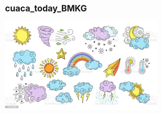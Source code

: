 # cuaca_today_BMKG

<p align="center">
  <img width="700" height="300" src="https://github.com/Megawati07/cuaca_today_BMKG/blob/main/gambar1.jpg">
</p>

<div align="center">

